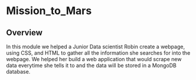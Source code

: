 # Mission_to_Mars
## Overview
In this module we helped a Junior Data scientist Robin create a webpage, using  CSS, and HTML to gather all the information she searches for into the webpage. We helped her build a web application that would scrape new data everytime she tells it to and the data will be stored in a MongoDB database. 

